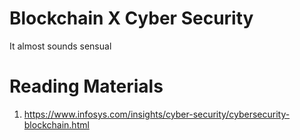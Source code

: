 # Blockchain X Cyber Security
It almost sounds sensual
# Reading Materials
1. https://www.infosys.com/insights/cyber-security/cybersecurity-blockchain.html
